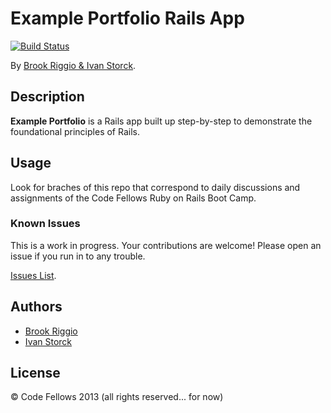 # Example Portfolio Rails App
<!-- If you'd like to use a logo instead uncomment this code and remove the text above this line

  ![Logo](URL to logo img file goes here)

-->
[![Build Status](https://travis-ci.org/codefellows/portfolio.png?branch=chapter-4)](https://travis-ci.org/codefellows/portfolio)

By [Brook Riggio & Ivan Storck](http://codefellows.org).

## Description
**Example Portfolio** is a Rails app built up step-by-step to demonstrate the foundational principles of Rails.


## Usage

Look for braches of this repo that correspond to daily discussions and assignments of the Code Fellows Ruby on Rails Boot Camp.



### Known Issues

This is a work in progress. Your contributions are welcome! Please open an issue if you run in to any trouble.

[Issues List](https://github.com/codefellows/portfolio/issues).

## Authors

* [Brook Riggio](https://github.com/brookr)
* [Ivan Storck](https://github.com/ivanoats)

## License

© Code Fellows 2013 (all rights reserved... for now)
